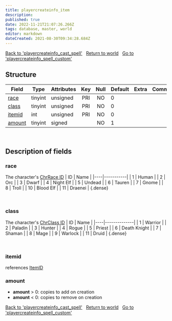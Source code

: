 ```yaml
---
title: playercreateinfo_item
description:
published: true
date: 2022-11-21T21:07:26.266Z
tags: database, master, world
editor: markdown
dateCreated: 2021-08-30T09:34:28.684Z
---
```


<a href="https://trinitycore.info/en/database/master/world/playercreateinfo_cast_spell" class="mt-5 v-btn v-btn--depressed v-btn--flat v-btn--outlined theme--light v-size--default darkblue--text text--lighten-3"><span class="v-btn__content"><i aria-hidden="true" class="v-icon notranslate v-icon--left mdi mdi-arrow-left theme--light"></i><span>Back to 'playercreateinfo_cast_spell'</span></span></a>&nbsp;&nbsp;&nbsp;<a href="https://trinitycore.info/en/database/master/world/home" class="mt-5 v-btn v-btn--depressed v-btn--flat v-btn--outlined theme--light v-size--default darkblue--text text--lighten-3"><span class="v-btn__content"><i aria-hidden="true" class="v-icon notranslate v-icon--left mdi mdi-home-outline theme--light"></i><span>Return to world</span></span></a>&nbsp;&nbsp;&nbsp;<a href="https://trinitycore.info/en/database/master/world/playercreateinfo_spell_custom" class="mt-5 v-btn v-btn--depressed v-btn--flat v-btn--outlined theme--light v-size--default darkblue--text text--lighten-3"><span class="v-btn__content"><span>Go to 'playercreateinfo_spell_custom'</span><i aria-hidden="true" class="v-icon notranslate v-icon--right mdi mdi-arrow-right theme--light"></i></span></a>

## Structure

| Field | Type | Attributes | Key | Null | Default | Extra | Comment |
| --- | --- | --- | :---: | :---: | --- | --- | --- |
| [race](#race) | tinyint | unsigned | PRI | NO | 0 |  |  |
| [class](#class) | tinyint | unsigned | PRI | NO | 0 |  |  |
| [itemid](#itemid) | int | unsigned | PRI | NO | 0 |  |  |
| [amount](#amount) | tinyint | signed |  | NO | 1 |  |  |
&nbsp;
## Description of fields

### race
The character's [ChrRace ID](https://wago.tools/db2/chrraces)
| ID | Name      |
|----|-----------|
|  1 | Human     |
|  2 | Orc       |
|  3 | Dwarf     |
|  4 | Night Elf |
|  5 | Undead    |
|  6 | Tauren    |
|  7 | Gnome     |
|  8 | Troll     |
| 10 | Blood Elf |
| 11 | Draenei   |
{.dense}

&nbsp;

### class
The character's [ChrClass ID](https://wago.tools/db2/chrclasses)
| ID | Name         |
|----|--------------|
|  1 | Warrior      |
|  2 | Paladin      |
|  3 | Hunter       |
|  4 | Rogue        |
|  5 | Priest       |
|  6 | Death Knight |
|  7 | Shaman       |
|  8 | Mage         |
|  9 | Warlock      |
| 11 | Druid        |
{.dense}

&nbsp;

### itemid
references [ItemID](https://wago.tools/db2/itemsparse)
&nbsp;

### amount
* **amount** > 0: copies to add on creation
* **amount** < 0: copies to remove on creation
&nbsp;

<a href="https://trinitycore.info/en/database/master/world/playercreateinfo_cast_spell" class="mt-5 v-btn v-btn--depressed v-btn--flat v-btn--outlined theme--light v-size--default darkblue--text text--lighten-3"><span class="v-btn__content"><i aria-hidden="true" class="v-icon notranslate v-icon--left mdi mdi-arrow-left theme--light"></i><span>Back to 'playercreateinfo_cast_spell'</span></span></a>&nbsp;&nbsp;&nbsp;<a href="https://trinitycore.info/en/database/master/world/home" class="mt-5 v-btn v-btn--depressed v-btn--flat v-btn--outlined theme--light v-size--default darkblue--text text--lighten-3"><span class="v-btn__content"><i aria-hidden="true" class="v-icon notranslate v-icon--left mdi mdi-home-outline theme--light"></i><span>Return to world</span></span></a>&nbsp;&nbsp;&nbsp;<a href="https://trinitycore.info/en/database/master/world/playercreateinfo_spell_custom" class="mt-5 v-btn v-btn--depressed v-btn--flat v-btn--outlined theme--light v-size--default darkblue--text text--lighten-3"><span class="v-btn__content"><span>Go to 'playercreateinfo_spell_custom'</span><i aria-hidden="true" class="v-icon notranslate v-icon--right mdi mdi-arrow-right theme--light"></i></span></a>
